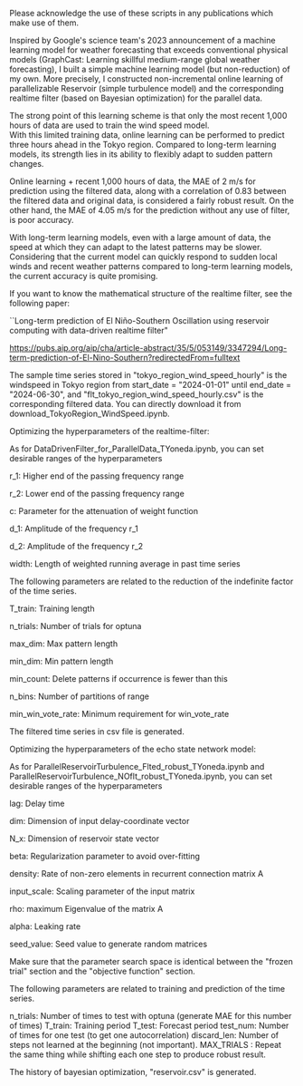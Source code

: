 Please acknowledge the use of these scripts in any publications which make use of them.

Inspired by Google's science team's 2023 announcement of a machine learning model for weather forecasting that exceeds conventional physical models (GraphCast: Learning skillful medium-range global weather forecasting), I built a simple machine learning model (but non-reduction) of my own. More precisely, I constructed non-incremental online learning of parallelizable Reservoir (simple turbulence model) and the corresponding realtime filter (based on Bayesian optimization) for the parallel data.

The strong point of this learning scheme is that only the most recent 1,000 hours of data are used to train the wind speed model.  
With this limited training data, online learning can be performed to predict three hours ahead in the Tokyo region. Compared to long-term learning models, its strength lies in its ability to flexibly adapt to sudden pattern changes.

Online learning + recent 1,000 hours of data, the MAE of 2 m/s for prediction using the filtered data, along with a correlation of 0.83 between the filtered data and original data, is considered a fairly robust result. On the other hand, the MAE of 4.05 m/s for the prediction without any use of filter, is poor accuracy.

With long-term learning models, even with a large amount of data, the speed at which they can adapt to the latest patterns may be slower. Considering that the current model can quickly respond to sudden local winds and recent weather patterns compared to long-term learning models, the current accuracy is quite promising.



If you want to know the mathematical structure of the realtime filter, see the following paper:

``Long-term prediction of El Niño-Southern Oscillation using reservoir computing with data-driven realtime filter"

https://pubs.aip.org/aip/cha/article-abstract/35/5/053149/3347294/Long-term-prediction-of-El-Nino-Southern?redirectedFrom=fulltext

The sample time series stored in "tokyo_region_wind_speed_hourly" is the windspeed in Tokyo region from start_date = "2024-01-01" until end_date = "2024-06-30", and "flt_tokyo_region_wind_speed_hourly.csv" is the corresponding filtered data. You can directly download it from download_TokyoRegion_WindSpeed.ipynb.


 
Optimizing the hyperparameters of the realtime-filter: 

As for DataDrivenFilter_for_ParallelData_TYoneda.ipynb, you can set desirable ranges of the hyperparameters

r_1:   Higher end of the passing frequency range

r_2:   Lower end of the passing frequency range

c:     Parameter for the attenuation of weight function

d_1:   Amplitude of the frequency r_1

d_2:   Amplitude of the frequency r_2

width: Length of weighted running average in past time series

The following parameters are related to the reduction of the indefinite factor of the time series.

T_train:   Training length

n_trials:  Number of trials for optuna

max_dim:   Max pattern length

min_dim:   Min pattern length

min_count: Delete patterns if occurrence is fewer than this

n_bins:    Number of partitions of range

min_win_vote_rate: Minimum requirement for win_vote_rate

The filtered time series in csv file is generated.



Optimizing the hyperparameters of the echo state network model:

As for
ParallelReservoirTurbulence_Flted_robust_TYoneda.ipynb
and
ParallelReservoirTurbulence_NOflt_robust_TYoneda.ipynb,
you can set desirable ranges of the hyperparameters

lag:         Delay time

dim:         Dimension of input delay-coordinate vector

N_x:         Dimension of reservoir state vector

beta:        Regularization parameter to avoid over-fitting

density:     Rate of non-zero elements in recurrent connection matrix A

input_scale: Scaling parameter of the input matrix

rho:         maximum Eigenvalue of the matrix A

alpha:       Leaking rate

seed_value:  Seed value to generate random matrices

Make sure that the parameter search space is identical between the "frozen trial" section and the "objective function" section.

The following parameters are related to training and prediction of the time series.

n_trials:    Number of times to test with optuna (generate MAE for this number of times)
T_train:     Training period
T_test:      Forecast period
test_num:    Number of times for one test (to get one autocorrelation)
discard_len: Number of steps not learned at the beginning (not important).
MAX_TRIALS : Repeat the same thing while shifting each one step to produce robust result.

The history of bayesian optimization, "reservoir.csv" is generated.
